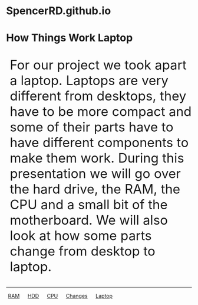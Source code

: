 # SpencerRD.github.io
<!DOCTYPE html>
<html>
<head>


</head>
<body>
<h1 id="title">How Things Work Laptop</h1>
<p style="font-size: 35px; padding-left: 10px;"> For our project we took apart a laptop. Laptops are very different from desktops, they have to be more compact and some of their parts have to have different components to make them work. During this presentation we will go over the hard drive, the RAM, the CPU and a small bit of the motherboard. We will also look at how some parts change from desktop to laptop. </p>
<hr>
<p class="links" style="padding-left: 5px;"><a href=""><span id="ram">RAM</span></a> &emsp; <a href=""><span id="hdd">HDD</span></a> &emsp; <a href="
        SpencerRD.github.io/cpu.html
      "><span id="cpu">CPU</span></a> &emsp; 
<a href=""><span id="changes">Changes</span></a> &emsp; <a href=""><span id="laptop">Laptop</span></a></p>




</body>
</html>
